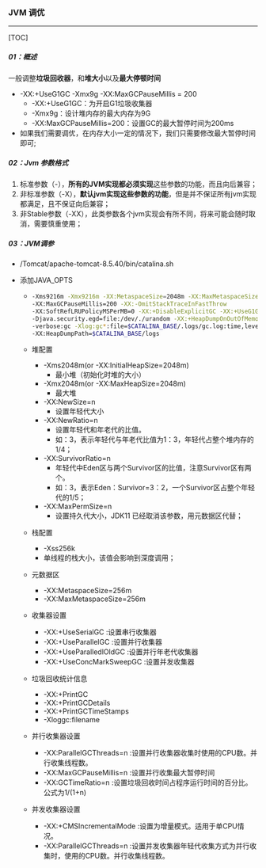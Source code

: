 ### JVM 调优

------

[TOC]

##### 01：概述

​	一般调整**垃圾回收器**，和**堆大小**以及**最大停顿时间**

- -XX:+UseG1GC -Xmx9g -XX:MaxGCPauseMillis = 200
  - -XX:+UseG1GC：为开启G1垃圾收集器
  - -Xmx9g：设计堆内存的最大内存为9G
  - -XX:MaxGCPauseMillis=200：设置GC的最大暂停时间为200ms
- 如果我们需要调优，在内存大小一定的情况下，我们只需要修改最大暂停时间即可;

##### 02：Jvm 参数格式

1. 标准参数（-），**所有的JVM实现都必须实现**这些参数的功能，而且向后兼容；
2. 非标准参数（-X），**默认jvm实现这些参数的功能**，但是并不保证所有jvm实现都满足，且不保证向后兼容；
3. 非Stable参数（-XX），此类参数各个jvm实现会有所不同，将来可能会随时取消，需要慎重使用；

##### 03：JVM调参

- /Tomcat/apache-tomcat-8.5.40/bin/catalina.sh

- 添加JAVA_OPTS

  - ```sh
    -Xms9216m -Xmx9216m -XX:MetaspaceSize=2048m -XX:MaxMetaspaceSize=2048m -server 
    -XX:MaxGCPauseMillis=200 -XX:-OmitStackTraceInFastThrow 
    -XX:SoftRefLRUPolicyMSPerMB=0 -XX:+DisableExplicitGC -XX:+UseG1GC 
    -Djava.security.egd=file:/dev/./urandom -XX:+HeapDumpOnOutOfMemoryError 
    -verbose:gc -Xlog:gc*:file=$CATALINA_BASE/.logs/gc.log:time,level,tags 
    -XX:HeapDumpPath=$CATALINA_BASE/logs
    ```

  - 堆配置

    - -Xms2048m(or -XX:InitialHeapSize=2048m)
      - 最小堆（初始化时堆的大小）
    - -Xmx2048m(or -XX:MaxHeapSize=2048m)
      - 最大堆
    - -XX:NewSize=n
      - 设置年轻代大小
    - -XX:NewRatio=n
      - 设置年轻代和年老代的比值。
      - 如：3，表示年轻代与年老代比值为1：3，年轻代占整个堆内存的1/4；
    - -XX:SurvivorRatio=n
      - 年轻代中Eden区与两个Survivor区的比值，注意Survivor区有两个。
      - 如：3，表示Eden：Survivor=3：2，一个Survivor区占整个年轻代的1/5；
    - -XX:MaxPermSize=n
      - 设置持久代大小，JDK11 已经取消该参数，用元数据区代替；

  - 栈配置

    - -Xss256k
    - 单线程的栈大小，该值会影响到深度调用；

  - 元数据区

    - -XX:MetaspaceSize=256m 
    - -XX:MaxMetaspaceSize=256m

  - 收集器设置

    - -XX:+UseSerialGC :设置串行收集器
    - -XX:+UseParallelGC :设置并行收集器
    - -XX:+UseParalledlOldGC :设置并行年老代收集器
    - -XX:+UseConcMarkSweepGC :设置并发收集器

  - 垃圾回收统计信息

    - -XX:+PrintGC
    - -XX:+PrintGCDetails
    - -XX:+PrintGCTimeStamps
    - -Xloggc:filename

  - 并行收集器设置

    - -XX:ParallelGCThreads=n :设置并行收集器收集时使用的CPU数。并行收集线程数。
    - -XX:MaxGCPauseMillis=n :设置并行收集最大暂停时间
    - -XX:GCTimeRatio=n :设置垃圾回收时间占程序运行时间的百分比。公式为1/(1+n)

  - 并发收集器设置

    - -XX:+CMSIncrementalMode :设置为增量模式。适用于单CPU情况。
    - -XX:ParallelGCThreads=n :设置并发收集器年轻代收集方式为并行收集时，使用的CPU数。并行收集线程数。

  
